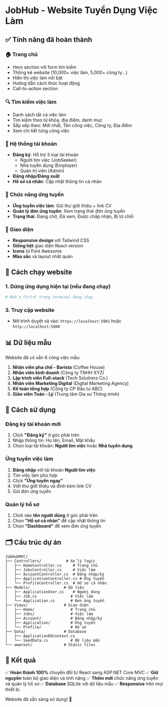 # JobHub - Website Tuyển Dụng Việc Làm

## ✅ Tính năng đã hoàn thành

### 🏠 Trang chủ
- Hero section với form tìm kiếm
- Thống kê website (10,000+ việc làm, 5,000+ công ty...)
- Hiển thị việc làm nổi bật
- Hướng dẫn cách thức hoạt động
- Call-to-action section

### 🔍 Tìm kiếm việc làm
- Danh sách tất cả việc làm
- Tìm kiếm theo từ khóa, địa điểm, danh mục
- Sắp xếp theo: Mới nhất, Tên công việc, Công ty, Địa điểm
- Xem chi tiết từng công việc

### 👤 Hệ thống tài khoản
- **Đăng ký**: Hỗ trợ 3 loại tài khoản
  - Người tìm việc (JobSeeker)
  - Nhà tuyển dụng (Employer) 
  - Quản trị viên (Admin)
- **Đăng nhập/Đăng xuất**
- **Hồ sơ cá nhân**: Cập nhật thông tin cá nhân

### 📝 Chức năng ứng tuyển
- **Ứng tuyển việc làm**: Gửi thư giới thiệu + link CV
- **Quản lý đơn ứng tuyển**: Xem trạng thái đơn ứng tuyển
- **Trạng thái**: Đang chờ, Đã xem, Được chấp nhận, Bị từ chối

### 🎨 Giao diện
- **Responsive design** với Tailwind CSS
- **Giống hệt** giao diện React version
- **Icons** từ Font Awesome
- **Màu sắc** và layout nhất quán

## 🚀 Cách chạy website

### 1. Dừng ứng dụng hiện tại (nếu đang chạy)
```bash
# Nhấn Ctrl+C trong terminal đang chạy
```



### 3. Truy cập website
- Mở trình duyệt và vào: `https://localhost:5001` hoặc `http://localhost:5000`

## 📊 Dữ liệu mẫu

Website đã có sẵn 6 công việc mẫu:
1. **Nhân viên pha chế - Barista** (Coffee House)
2. **Nhân viên kinh doanh** (Công ty TNHH XYZ)  
3. **Lập trình viên Full-stack** (Tech Solutions Co.)
4. **Nhân viên Marketing Digital** (Digital Marketing Agency)
5. **Kế toán tổng hợp** (Công ty CP Đầu tư ABC)
6. **Giáo viên Toán - Lý** (Trung tâm Gia sư Thông minh)

## 🔧 Cách sử dụng

### Đăng ký tài khoản mới
1. Click **"Đăng ký"** ở góc phải trên
2. Nhập thông tin: Họ tên, Email, Mật khẩu
3. Chọn loại tài khoản: **Người tìm việc** hoặc **Nhà tuyển dụng**

### Ứng tuyển việc làm
1. **Đăng nhập** với tài khoản **Người tìm việc**
2. Tìm việc làm phù hợp
3. Click **"Ứng tuyển ngay"**
4. Viết thư giới thiệu và đính kèm link CV
5. Gửi đơn ứng tuyển

### Quản lý hồ sơ
1. Click vào **tên người dùng** ở góc phải trên
2. Chọn **"Hồ sơ cá nhân"** để cập nhật thông tin
3. Chọn **"Dashboard"** để xem đơn ứng tuyển

## 🗂️ Cấu trúc dự án

```
JobHubMVC/
├── Controllers/           # Xử lý logic
│   ├── HomeController.cs     # Trang chủ
│   ├── JobsController.cs     # Việc làm
│   ├── AccountController.cs  # Đăng nhập/ký
│   ├── ApplicationController.cs # Ứng tuyển
│   └── ProfileController.cs  # Hồ sơ cá nhân
├── Models/               # Dữ liệu
│   ├── ApplicationUser.cs    # Người dùng
│   ├── Job.cs               # Việc làm
│   └── Application.cs       # Đơn ứng tuyển
├── Views/                # Giao diện
│   ├── Home/                # Trang chủ
│   ├── Jobs/                # Việc làm
│   ├── Account/             # Đăng nhập/ký
│   ├── Application/         # Ứng tuyển
│   └── Profile/             # Hồ sơ
├── Data/                 # Database
│   ├── ApplicationDbContext.cs
│   └── SeedData.cs          # Dữ liệu mẫu
└── wwwroot/              # Static files
```

## 🎯 Kết quả

✅ **Hoàn thành 100%** chuyển đổi từ React sang ASP.NET Core MVC
✅ **Giữ nguyên** toàn bộ giao diện và tính năng
✅ **Thêm mới** chức năng ứng tuyển và quản lý hồ sơ
✅ **Database** SQLite với dữ liệu mẫu
✅ **Responsive** trên mọi thiết bị

Website đã sẵn sàng sử dụng! 🚀
